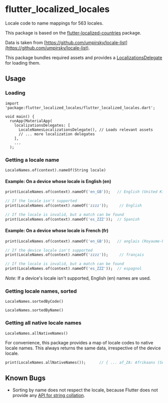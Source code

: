 # flutter_localized_locales

Locale code to name mappings for 563 locales.

This package is based on the [flutter-localized-countries](https://github.com/nickolas-pohilets/flutter-localized-countries) package.

Data is taken from [https://github.com/umpirsky/locale-list](https://github.com/umpirsky/locale-list).

This package bundles required assets and provides a [LocalizationsDelegate](https://docs.flutter.io/flutter/widgets/LocalizationsDelegate-class.html) for loading them.

## Usage

### Loading
```$dart
import 'package:flutter_localized_locales/flutter_localized_locales.dart';

void main() {
  runApp(MaterialApp(
    localizationsDelegates: [
      LocaleNamesLocalizationsDelegate(), // Loads relevant assets
      // ... more localization delegates
    ],
    ...
  );
```

### Getting a locale name
```LocaleNames.of(context).nameOf(String locale)```
#### Example: On a device whose locale is English (en)
```dart
print(LocaleNames.of(context).nameOf('en_GB'));   // English (United Kingdom)

// If the locale isn't supported
print(LocaleNames.of(context).nameOf('zzzz'));     // English

// If the locale is invalid, but a match can be found
print(LocaleNames.of(context).nameOf('es_ZZZ'));  // Spanish
```
#### Example: On a device whose locale is French (fr)
```dart
print(LocaleNames.of(context).nameOf('en_GB'));   // anglais (Royaume-Uni)

// If the device locale isn't supported
print(LocaleNames.of(context).nameOf('zzzz'));     // français

// If the locale is invalid, but a match can be found
print(LocaleNames.of(context).nameOf('es_ZZZ'));  // espagnol
```

*Note:* If a device's locale isn't supported, English (en) names are used.


### Getting locale names, sorted
```LocaleNames.sortedByCode()```

```LocaleNames.sortedByName()```

### Getting all native locale names 
```LocaleNames.allNativeNames()```

For convenience, this package provides a map of locale codes to native locale names. This always returns the same data, irrespective of the device locale.
```dart
print(LocaleNames.allNativeNames());      // { ... af_ZA: Afrikaans (Suid-Afrika), ... ar: ال العربية السعودية) ...  as: অসমীয়া ... fr: Français ... en: English ... }
```

## Known Bugs

* Sorting by name does not respect the locale, because Flutter does not provide any [API for string collation](https://github.com/flutter/flutter/issues/27549).
